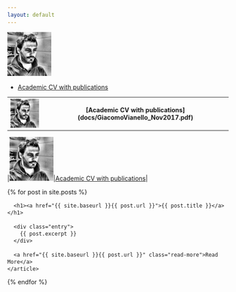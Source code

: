 ```yaml
---
layout: default
---
```


<div>
<img src="/images/avatar.jpg" alt="avatar" style="width: 100px;"/>
</div>


* [Academic CV with publications](docs/GiacomoVianello_Nov2017.pdf)


<table>
<tr>
  <th><img src="/images/avatar.jpg" alt="avatar" style="width: 100px;"/></th>
  <th>[Academic CV with publications](docs/GiacomoVianello_Nov2017.pdf)</th>

</tr>
</table>

|<img src="/images/avatar.jpg" alt="avatar" style="width: 100px;"/>|[Academic CV with publications](docs/GiacomoVianello_Nov2017.pdf)|

<div class="posts">
  {% for post in site.posts %}
    <article class="post">

      <h1><a href="{{ site.baseurl }}{{ post.url }}">{{ post.title }}</a></h1>

      <div class="entry">
        {{ post.excerpt }}
      </div>

      <a href="{{ site.baseurl }}{{ post.url }}" class="read-more">Read More</a>
    </article>
  {% endfor %}
</div>






